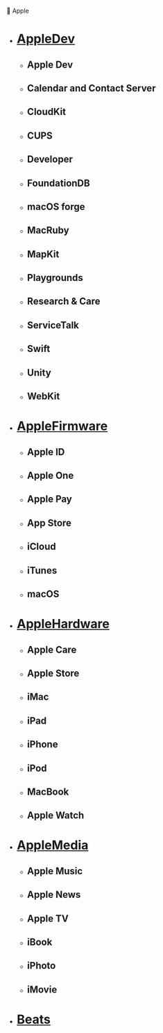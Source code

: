🍎 Apple

- # [AppleDev](https://github.com/LM-Firefly/Rules/blob/master/Apple/AppleDev.list)

  - ## Apple Dev

  - ## Calendar and Contact Server

  - ## CloudKit

  - ## CUPS

  - ## Developer

  - ## FoundationDB

  - ## macOS forge

  - ## MacRuby

  - ## MapKit

  - ## Playgrounds

  - ## Research & Care

  - ## ServiceTalk

  - ## Swift

  - ## Unity

  - ## WebKit

- # [AppleFirmware](https://github.com/LM-Firefly/Rules/blob/master/Apple/AppleFirmware.list)

  - ## Apple ID

  - ## Apple One

  - ## Apple Pay

  - ## App Store

  - ## iCloud

  - ## iTunes

  - ## macOS

- # [AppleHardware](https://github.com/LM-Firefly/Rules/blob/master/Apple/AppleHardware.list)

  - ## Apple Care

  - ## Apple Store

  - ## iMac

  - ## iPad

  - ## iPhone

  - ## iPod

  - ## MacBook

  - ## Apple Watch

- # [AppleMedia](https://github.com/LM-Firefly/Rules/blob/master/Apple/AppleMedia.list)

  - ## Apple Music

  - ## Apple News

  - ## Apple TV

  - ## iBook

  - ## iPhoto

  - ## iMovie

- # [Beats](https://github.com/LM-Firefly/Rules/blob/master/Apple/Beats.list)
